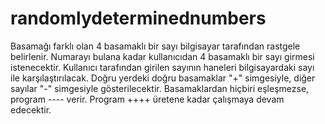 # randomlydeterminednumbers
Basamağı farklı olan 4 basamaklı bir sayı bilgisayar tarafından rastgele belirlenir.
Numarayı bulana kadar kullanıcıdan 4 basamaklı bir sayı girmesi istenecektir. 
Kullanıcı tarafından girilen sayının haneleri bilgisayardaki sayı ile karşılaştırılacak. 
Doğru yerdeki doğru basamaklar "+" simgesiyle, diğer sayılar "-" simgesiyle gösterilecektir. 
Basamaklardan hiçbiri eşleşmezse, program ---- verir.
Program ++++ üretene kadar çalışmaya devam edecektir.
